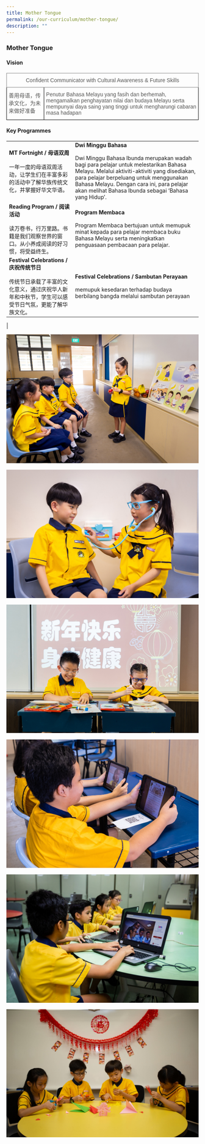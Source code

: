 ```yaml
---
title: Mother Tongue
permalink: /our-curriculum/mother-tongue/
description: ""
---
```

### Mother Tongue

#### Vision
<style type="text/css">
.tg  {border-collapse:collapse;border-spacing:0;}
.tg td{border-color:black;border-style:solid;border-width:1px;font-family:Arial, sans-serif;font-size:14px;
  overflow:hidden;padding:10px 5px;word-break:normal;}
.tg th{border-color:black;border-style:solid;border-width:1px;font-family:Arial, sans-serif;font-size:14px;
  font-weight:normal;overflow:hidden;padding:10px 5px;word-break:normal;}
.tg .tg-bn0e{color:#575756;text-align:left;vertical-align:top}
.tg .tg-1ltz{border-color:inherit;color:#575756;text-align:center;vertical-align:top}
</style>
<table class="tg">
<thead>
  <tr>
    <th class="tg-1ltz" colspan="2">Confident Communicator with Cultural Awareness &amp; Future Skills</th>
  </tr>
</thead>
<tbody>
  <tr>
    <td class="tg-bn0e">善用母语，传承文化，为未来做好准备</td>
    <td class="tg-bn0e">Penutur Bahasa Melayu yang fasih dan berhemah, mengamalkan penghayatan nilai dan budaya Melayu serta mempunyai daya saing yang tinggi untuk mengharungi cabaran masa hadapan</td>
  </tr>
</tbody>
</table>

#### Key Programmes

|  |  |
|---|---|
| **MT Fortnight / 母语双周** <br> <br>一年一度的母语双周活动，让学生们在丰富多彩的活动中了解华族传统文化，并掌握好华文华语。 | **Dwi Minggu Bahasa** <br> <br> Dwi Minggu Bahasa Ibunda merupakan wadah bagi para pelajar untuk melestarikan Bahasa Melayu. Melalui aktiviti-aktiviti yang disediakan, para pelajar berpeluang untuk menggunakan Bahasa Melayu. Dengan cara ini, para pelajar akan melihat Bahasa Ibunda sebagai ‘Bahasa yang Hidup’. |
| **Reading Program / 阅读活动** <br> <br> 读万卷书，行万里路。书籍是我们观察世界的窗口。从小养成阅读的好习惯，将受益终生。 | **Program Membaca** <br> <br> Program Membaca bertujuan untuk memupuk minat kepada para pelajar membaca buku Bahasa Melayu serta meningkatkan penguasaan pembacaan para pelajar. |
| **Festival Celebrations / 庆祝传统节日** <br> <br> 传统节日承载了丰富的文化意义，通过庆祝华人新年和中秋节，学生可以感受节日气氛，更能了解华族文化。 | **Festival Celebrations / Sambutan Perayaan**<br> <br>memupuk kesedaran terhadap budaya berbilang bangda melalui sambutan perayaan |
|

![](/images/CL/cl1.jpg)

![](/images/CL/cl2.jpg)

![](/images/CL/cl3.jpg)

![](/images/CL/cl4.jpg)

![](/images/mother%20tongue%205.jpg)

![](/images/mother%20tongue%206.jpg)